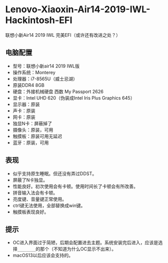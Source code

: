 # Lenovo-Xiaoxin-Air14-2019-IWL-Hackintosh-EFI
联想小新Air14 2019 IWL 完美EFI（或许还有改进之处？）

## 电脑配置
- 型号：联想小新air14 2019 IWL版
- 操作系统：Monterey
- 处理器：i7-8565U（威士忌湖）
- 原装DDR4 8GB
- 硬盘：外接机械硬盘 西数 My Passport 2626
- 显卡：Intel UHD 620（伪装成Intel Iris Plus Graphics 645）
- 显示器：原装
- 声卡：原装
- 网卡：原装
- 独显N卡：屏蔽掉了
- 摄像头：原装，可用
- 触摸板：原装可用无延迟
- 蓝牙：原装，可用

## 表现
- 似乎支持原生睡眠。但还没有弄过DDST。
- 屏蔽了N卡独显。
- 性能良好。初次使用会有卡顿。使用时间长了卡顿会有所改善。
- 拼音输入法会有卡顿。
- 亮度键、音量键正常使用。
- ctrl键无法使用，全部替换成win键。
- 触摸板表现良好。

## 提示
- OC进入界面过于简陋，后期会配置进去主题。系统安装完后进入，应该是选择`________`的那个（不知道为什么OC显示不出来）。
- macOS13以后应该会支持的。
